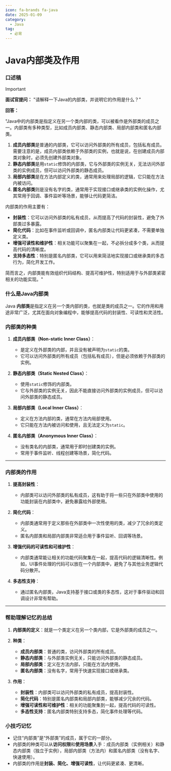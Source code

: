 ```yaml
---
icon: fa-brands fa-java
date: 2025-01-09
category:
  - Java
tag:
  - 必背
---
```

# Java内部类及作用

### **口述稿**
<!-- more -->
> [!important]
>
> **面试官提问：** "请解释一下Java的内部类，并说明它的作用是什么？"
>
> **回答：**
>
> "Java中的内部类是指定义在另一个类内部的类，可以被看作是外部类的成员之一。内部类有多种类型，比如成员内部类、静态内部类、局部内部类和匿名内部类。
>
> 1. **成员内部类**是普通的内部类，它可以访问外部类的所有成员，包括私有成员。需要注意的是，成员内部类依赖于外部类的实例，也就是说，在创建成员内部类对象时，必须先创建外部类对象。
> 2. **静态内部类**是用`static`修饰的内部类，它与外部类的实例无关，无法访问外部类的实例成员，但可以访问外部类的静态成员。
> 3. **局部内部类**是在方法内部定义的类，通常用来处理局部的逻辑，它只能在方法内被访问。
> 4. **匿名内部类**则是没有名字的类，通常用于实现接口或继承类的实例化操作，尤其常用于回调、事件监听等场景，能够让代码更简洁。
>
> 内部类的作用主要有：
>
> - **封装性**：它可以访问外部类的私有成员，从而提高了代码的封装性，避免了外部类过多暴露。
> - **简化代码**：比如在事件监听或回调中，匿名内部类让代码更紧凑，不需要单独定义类。
> - **增强可读性和维护性**：相关功能可以聚集在一起，不必拆分成多个类，从而提高代码的清晰度。
> - **支持多态性**：特别是匿名内部类，它可以用来简洁地实现接口或继承类的多态行为，简化开发工作。
>
> 简而言之，内部类能有效组织代码结构、提高可维护性，特别适用于与外部类紧密相关的功能实现。"

### **什么是Java内部类**

Java **内部类**是指定义在另一个类内部的类，也就是类的成员之一。它的作用和用途非常广泛，尤其在面向对象编程中，能够提高代码的封装性、可读性和灵活性。

### **内部类的种类**

1. **成员内部类（Non-static Inner Class）**：
   - 是定义在外部类的内部，并且没有被声明为`static`的类。
   - 它可以访问外部类的所有成员（包括私有成员），但是必须依赖于外部类的实例。

2. **静态内部类（Static Nested Class）**：
   - 使用`static`修饰的内部类。
   - 它与外部类的实例无关，因此不能直接访问外部类的实例成员，但可以访问外部类的静态成员。

3. **局部内部类（Local Inner Class）**：
   - 定义在方法内部的类，通常在方法内局部使用。
   - 它只能在方法内被访问和使用，且无法定义为`static`。

4. **匿名内部类（Anonymous Inner Class）**：
   - 没有类名的内部类，通常用于即时创建类的实例。
   - 常用于事件监听、线程创建等场景，简化代码。

---

### **内部类的作用**

1. **提高封装性**：
   - 内部类可以访问外部类的私有成员，这有助于将一些只在外部类中使用的功能封装在内部类中，避免暴露给外部使用。

2. **简化代码**：
   - 内部类通常用于定义那些在外部类中一次性使用的类，减少了冗余的类定义。
   - 匿名内部类和局部内部类非常适合用于事件监听、回调等场景。

3. **增强代码的可读性和可维护性**：
   - 内部类通常能让相关的功能代码聚集在一起，提高代码的逻辑清晰性。例如，UI事件处理的代码可以放在一个内部类中，避免了与其他业务逻辑代码分散开。

4. **多态性支持**：
   - 通过匿名内部类，Java支持基于接口或类的多态性，这对于事件驱动和回调设计非常有帮助。

---

### **帮助理解记忆的总结**

1. **内部类的定义**：就是一个类定义在另一个类内部，它是外部类的成员之一。
   
2. **种类**：
   - **成员内部类**：普通的类，访问外部类的所有成员。
   - **静态内部类**：与外部类实例无关，只能访问外部类的静态成员。
   - **局部内部类**：定义在方法内部，只能在方法内使用。
   - **匿名内部类**：没有名字，常用于快速实现接口或继承类。

3. **作用**：
   - **封装性**：内部类可以访问外部类的私有成员，提高封装性。
   - **简化代码**：特别是匿名内部类和局部内部类，能够减少冗余的代码。
   - **增强可读性和可维护性**：相关的功能聚集到一起，提高代码的可读性。
   - **多态性支持**：匿名内部类特别支持多态，简化事件处理等代码。

### **小技巧记忆**
- 记住“内部类”是“外部类”的成员，属于它的一部分。
- 内部类的种类可以从**访问权限**和**使用场景**入手：成员内部类（实例相关）和静态内部类（独立于实例），局部内部类（方法内）和匿名内部类（没有名字、快速使用）。
- 内部类的作用是**封装、简化、增强可读性**，让代码更紧凑、更清晰。
